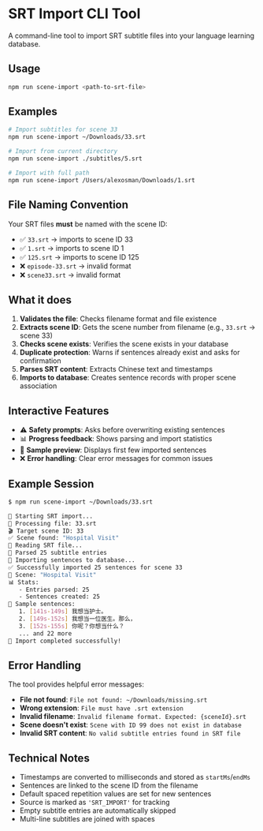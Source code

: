 # SRT Import CLI Tool

A command-line tool to import SRT subtitle files into your language learning database.

## Usage

```bash
npm run scene-import <path-to-srt-file>
```

## Examples

```bash
# Import subtitles for scene 33
npm run scene-import ~/Downloads/33.srt

# Import from current directory
npm run scene-import ./subtitles/5.srt

# Import with full path
npm run scene-import /Users/alexosman/Downloads/1.srt
```

## File Naming Convention

Your SRT files **must** be named with the scene ID:

- ✅ `33.srt` → imports to scene ID 33
- ✅ `1.srt` → imports to scene ID 1
- ✅ `125.srt` → imports to scene ID 125
- ❌ `episode-33.srt` → invalid format
- ❌ `scene33.srt` → invalid format

## What it does

1. **Validates the file**: Checks filename format and file existence
2. **Extracts scene ID**: Gets the scene number from filename (e.g., `33.srt` → scene 33)
3. **Checks scene exists**: Verifies the scene exists in your database
4. **Duplicate protection**: Warns if sentences already exist and asks for confirmation
5. **Parses SRT content**: Extracts Chinese text and timestamps
6. **Imports to database**: Creates sentence records with proper scene association

## Interactive Features

- ⚠️ **Safety prompts**: Asks before overwriting existing sentences
- 📊 **Progress feedback**: Shows parsing and import statistics
- 📝 **Sample preview**: Displays first few imported sentences
- ❌ **Error handling**: Clear error messages for common issues

## Example Session

```bash
$ npm run scene-import ~/Downloads/33.srt

🚀 Starting SRT import...
📂 Processing file: 33.srt
🎬 Target scene ID: 33
✅ Scene found: "Hospital Visit"
📖 Reading SRT file...
📝 Parsed 25 subtitle entries
💾 Importing sentences to database...
✅ Successfully imported 25 sentences for scene 33
🎯 Scene: "Hospital Visit"
📊 Stats:
   - Entries parsed: 25
   - Sentences created: 25
📝 Sample sentences:
   1. [141s-149s] 我想当护士。
   2. [149s-152s] 我想当一位医生。那么，
   3. [152s-155s] 你呢？你想当什么？
   ... and 22 more
🎉 Import completed successfully!
```

## Error Handling

The tool provides helpful error messages:

- **File not found**: `File not found: ~/Downloads/missing.srt`
- **Wrong extension**: `File must have .srt extension`
- **Invalid filename**: `Invalid filename format. Expected: {sceneId}.srt`
- **Scene doesn't exist**: `Scene with ID 99 does not exist in database`
- **Invalid SRT content**: `No valid subtitle entries found in SRT file`

## Technical Notes

- Timestamps are converted to milliseconds and stored as `startMs`/`endMs`
- Sentences are linked to the scene ID from the filename
- Default spaced repetition values are set for new sentences
- Source is marked as `'SRT_IMPORT'` for tracking
- Empty subtitle entries are automatically skipped
- Multi-line subtitles are joined with spaces
